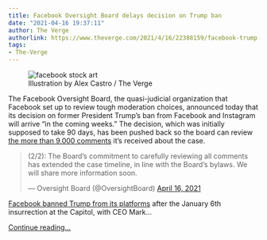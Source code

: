 ```yaml
---
title: Facebook Oversight Board delays decision on Trump ban
date: "2021-04-16 19:37:11"
author: The Verge
authorlink: https://www.theverge.com/2021/4/16/22388159/facebook-trump-ban-oversight-board-delay-moderation
tags:
- The-Verge
---
```

<figure>
      <img alt="facebook stock art" src="https://cdn.vox-cdn.com/thumbor/2FoQ2Q4R3ZAbN64uiMFfsJBx_Q0=/0x0:3000x2000/1310x873/cdn.vox-cdn.com/uploads/chorus_image/image/69139369/acastro_180928_1777_facebook_hack_0001.0.jpg" />
        <figcaption>Illustration by Alex Castro / The Verge</figcaption>
    </figure>

  <p id="SmfZI9">The Facebook Oversight Board, the quasi-judicial organization that Facebook set up to review tough moderation choices, announced today that its decision on former President Trump’s ban from Facebook and Instagram will arrive “in the coming weeks.” The decision, which was initially supposed to take 90 days, has been pushed back so the board can review <a href="https://www.theverge.com/2021/1/29/22256821/facebook-trump-ban-oversight-board-public-feedback">the more than 9,000 comments</a> it’s received about the case. </p>
<div id="UNu9BU">
<blockquote class="twitter-tweet">
<p lang="en" dir="ltr">(2/2): The Board’s commitment to carefully reviewing all comments has extended the case timeline, in line with the Board’s bylaws. We will share more information soon.</p>— Oversight Board (@OversightBoard) <a href="https://twitter.com/OversightBoard/status/1383058864074063874?ref_src=twsrc%5Etfw">April 16, 2021</a>
</blockquote>

</div>
<p id="ffXNAt"><a href="https://www.theverge.com/2021/1/7/22218725/facebook-trump-ban-extended-capitol-riot-insurrection-block">Facebook banned Trump from its platforms</a> after the January 6th insurrection at the Capitol, with CEO Mark...</p>
  <p>
    <a href="https://www.theverge.com/2021/4/16/22388159/facebook-trump-ban-oversight-board-delay-moderation">Continue reading&hellip;</a>
  </p>